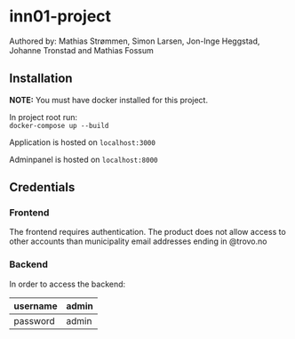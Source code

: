 # inn01-project

Authored by: Mathias Strømmen, Simon Larsen, Jon-Inge Heggstad, Johanne Tronstad and Mathias Fossum

## Installation

**NOTE:** You must have docker installed for this project.

In project root run:  
`docker-compose up --build`

Application is hosted on `localhost:3000`

Adminpanel is hosted on `localhost:8000`

## Credentials

### Frontend

The frontend requires authentication. The product does not allow access to other accounts than municipality email addresses ending in @trovo.no

### Backend

In order to access the backend:

| username | admin |
| -------- | ----- |
| password | admin |
